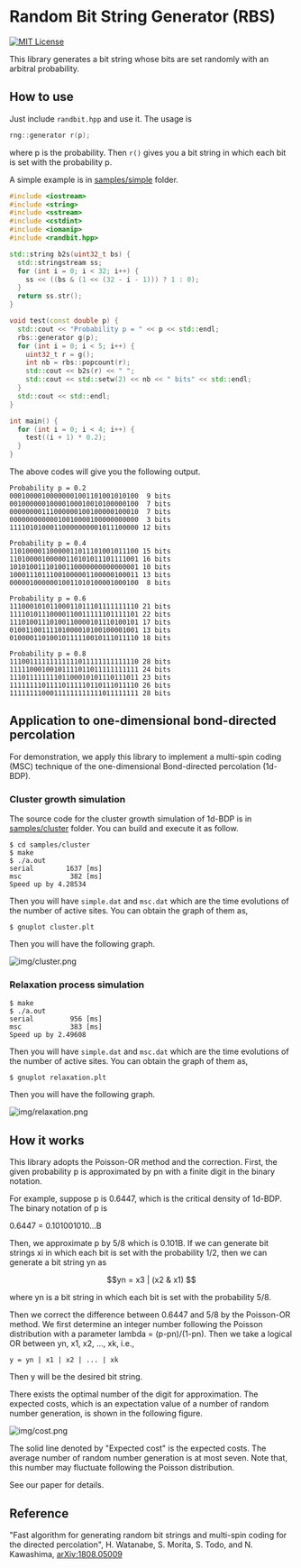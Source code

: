 # Random Bit String Generator (RBS)

[![MIT License](http://img.shields.io/badge/license-MIT-blue.svg?style=flat)](LICENSE)

This library generates a bit string whose bits are set randomly with an arbitral probability.

## How to use

Just include `randbit.hpp` and use it. The usage is

```cpp
rng::generator r(p);
```

where p is the probability. Then `r()` gives you a bit string in which each bit is set with the probability p.

A simple example is in [samples/simple](samples/simple) folder.

```cpp
#include <iostream>
#include <string>
#include <sstream>
#include <cstdint>
#include <iomanip>
#include <randbit.hpp>

std::string b2s(uint32_t bs) {
  std::stringstream ss;
  for (int i = 0; i < 32; i++) {
    ss << ((bs & (1 << (32 - i - 1))) ? 1 : 0);
  }
  return ss.str();
}

void test(const double p) {
  std::cout << "Probability p = " << p << std::endl;
  rbs::generator g(p);
  for (int i = 0; i < 5; i++) {
    uint32_t r = g();
    int nb = rbs::popcount(r);
    std::cout << b2s(r) << " ";
    std::cout << std::setw(2) << nb << " bits" << std::endl;
  }
  std::cout << std::endl;
}

int main() {
  for (int i = 0; i < 4; i++) {
    test((i + 1) * 0.2);
  }
}
```

The above codes will give you the following output.

```
Probability p = 0.2
00010000100000001001101001010100  9 bits
00100000010000100010010100000100  7 bits
00000000111000000100100000100010  7 bits
00000000000010010000100000000000  3 bits
11110101000110000000001011100000 12 bits

Probability p = 0.4
11010000110000011011101001011100 15 bits
11010000100000110101011101111001 16 bits
10101001110100110000000000000001 10 bits
10001110111001000001100000100011 13 bits
00000100000010011010100001000100  8 bits

Probability p = 0.6
11100010101100011011101111111110 21 bits
11110101110000110011111101111101 22 bits
11101001110100110000101110100101 17 bits
01001100111101000010100100001001 13 bits
01000011010010111110010111011110 18 bits

Probability p = 0.8
11100111111111111011111111111110 28 bits
11111000100101111011011111111111 24 bits
11101111111101100010101110111011 23 bits
11111111011110111110110111011110 26 bits
11111111000111111111111011111111 28 bits
```

## Application to one-dimensional bond-directed percolation

For demonstration, we apply this library to implement a multi-spin coding (MSC) technique of the one-dimensional Bond-directed percolation (1d-BDP).

### Cluster growth simulation

The source code for the cluster growth simulation of 1d-BDP is in [samples/cluster](samples/cluster) folder.
You can build and execute it as follow.

```
$ cd samples/cluster
$ make
$ ./a.out
serial        1637 [ms]
msc            382 [ms]
Speed up by 4.28534
```

Then you will have `simple.dat` and `msc.dat` which are the time evolutions of the number of active sites. You can obtain the graph of them as,

```
$ gnuplot cluster.plt
```

Then you will have the following graph.

![img/cluster.png](img/cluster.png)

### Relaxation process simulation

```
$ make
$ ./a.out
serial         956 [ms]
msc            383 [ms]
Speed up by 2.49608
```

Then you will have `simple.dat` and `msc.dat` which are the time evolutions of the number of active sites. You can obtain the graph of them as,

```
$ gnuplot relaxation.plt
```

Then you will have the following graph.

![img/relaxation.png](img/relaxation.png)

## How it works

This library adopts the Poisson-OR method and the correction. First, the given probability p is approximated by pn with a finite digit in the binary notation.

For example, suppose p is 0.6447, which is the critical density of 1d-BDP. The binary notation of p is

   0.6447 = 0.101001010...B

Then, we approximate p by 5/8 which is 0.101B. If we can generate bit strings xi in which each bit is set with the probability 1/2, then we can generate a bit string yn as

```math
yn = x3 | (x2 & x1)  
```

where yn is a bit string in which each bit is set with the probability 5/8.

Then we correct the difference between 0.6447 and 5/8 by the Poisson-OR method.
We first determine an integer number following the Poisson distribution with a parameter lambda = (p-pn)/(1-pn).
Then we take a logical OR between yn, x1, x2, ..., xk, i.e.,

```
y = yn | x1 | x2 | ... | xk
```

Then y will be the desired bit string. 

There exists the optimal number of the digit for approximation. The expected costs, which is an expectation value of a number of random number generation, is shown in the following figure.

![img/cost.png](img/cost.png)

The solid line denoted by "Expected cost" is the expected costs. The average number of random number generation is at most seven. Note that, this number may fluctuate following the Poisson distribution.

See our paper for details.

## Reference

"Fast algorithm for generating random bit strings and multi-spin coding for the directed percolation", H. Watanabe, S. Morita, S. Todo, and N. Kawashima, [arXiv:1808.05009](https://arxiv.org/abs/1808.05009)